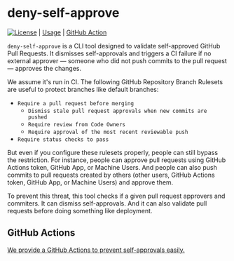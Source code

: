 # deny-self-approve

[![License](http://img.shields.io/badge/license-mit-blue.svg?style=flat-square)](https://raw.githubusercontent.com/suzuki-shunsuke/deny-self-approve/main/LICENSE) | [Usage](USAGE.md) | [GitHub Action](https://github.com/suzuki-shunsuke/deny-self-approve-action)

`deny-self-approve` is a CLI tool designed to validate self-approved GitHub Pull Requests.
It dismisses self-approvals and triggers a CI failure if no external approver — someone who did not push commits to the pull request — approves the changes.

We assume it's run in CI.
The following GitHub Repository Branch Rulesets are useful to protect branches like default branches:

- `Require a pull request before merging`
  - `Dismiss stale pull request approvals when new commits are pushed`
  - `Require review from Code Owners`
  - `Require approval of the most recent reviewable push`
- `Require status checks to pass`

But even if you configure these rulesets properly, people can still bypass the restriction.
For instance, people can approve pull requests using GitHub Actions token, GitHub App, or Machine Users.
And people can also push commits to pull requests created by others (other users, GitHub Actions token, GitHub App, or Machine Users) and approve them.

To prevent this threat, this tool checks if a given pull request approvers and commiters.
It can dismiss self-approvals.
And it can also validate pull requests before doing something like deployment.

## GitHub Actions

[We provide a GitHub Actions to prevent self-approvals easily.](https://github.com/suzuki-shunsuke/deny-self-approve-action)
